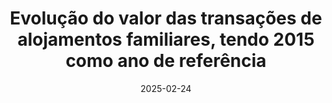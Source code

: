 ---
layout: default
title: "Evolução do valor das transações de alojamentos familiares, tendo 2015 como ano de referência"
link: https://fmesqg.github.io/ine/analyses/transacoes_imobiliarias/
date: 2025-02-24
---